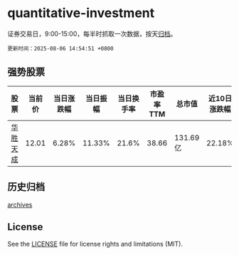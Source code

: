 # quantitative-investment

证券交易日，9:00-15:00，每半时抓取一次数据，按天[归档](archives)。

`更新时间：2025-08-06 14:54:51 +0800`

## 强势股票

|股票|当前价|当日涨跌幅|当日振幅|当日换手率|市盈率TTM|总市值|近10日涨跌幅|
|----|----|----|----|----|----|----|----|
|[华胜天成](https://xueqiu.com/S/SH600410)|12.01|6.28%|11.33%|21.6%|38.66|131.69亿|22.18%|

## 历史归档

[archives](archives)

## License

See the [LICENSE](LICENSE) file for license rights and limitations (MIT).